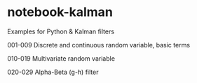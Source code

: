 # notebook-kalman
Examples for Python &amp; Kalman filters 

001-009 Discrete and continuous random variable, basic terms

010-019 Multivariate random variable

020-029 Alpha-Beta (g-h) filter
